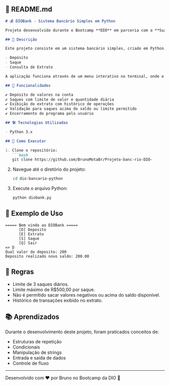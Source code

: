 

## 📄 README.md

````markdown
# 💰 DIOBank - Sistema Bancário Simples em Python

Projeto desenvolvido durante o Bootcamp **DIO** em parceria com a **Suzano**.

## 📌 Descrição

Este projeto consiste em um sistema bancário simples, criado em Python, que permite realizar operações básicas como:

- Depósito
- Saque
- Consulta de Extrato

A aplicação funciona através de um menu interativo no terminal, onde o usuário pode escolher a operação desejada e acompanhar as movimentações realizadas na conta.

## 🎯 Funcionalidades

✔️ Depósito de valores na conta  
✔️ Saques com limite de valor e quantidade diária  
✔️ Exibição do extrato com histórico de operações  
✔️ Validação para saques acima do saldo ou limite permitido  
✔️ Encerramento do programa pelo usuário  

## 🛠️ Tecnologias Utilizadas

- Python 3.x

## 💾 Como Executar

1. Clone o repositório:
   ```bash
   git clone https://github.com/BrunoMotaBr/Projeto-banc-rio-DIO-
````

2. Navegue até o diretório do projeto:

   ```bash
   cd dio-bancario-python
   ```
3. Execute o arquivo Python:

   ```bash
   python diobank.py
   ```

## 📖 Exemplo de Uso

```text
===== Bem vindo ao DIOBank =====
      [D] Deposito
      [E] Extrato
      [S] Saque
      [Q] Sair
=> D
Qual valor do deposito: 200
Deposito realizado novo saldo: 200.00
```

## 📌 Regras

* Limite de 3 saques diários.
* Limite máximo de R\$500,00 por saque.
* Não é permitido sacar valores negativos ou acima do saldo disponível.
* Histórico de transações exibido no extrato.

## 📚 Aprendizados

Durante o desenvolvimento deste projeto, foram praticados conceitos de:

* Estruturas de repetição
* Condicionais
* Manipulação de strings
* Entrada e saída de dados
* Controle de fluxo

---

Desenvolvido com ❤️ por Bruno no Bootcamp da DIO 🚀

```
